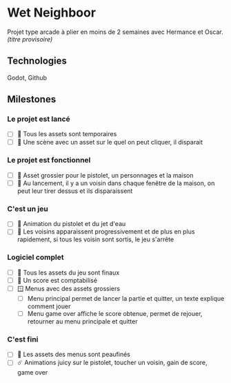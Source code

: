 # Wet Neighboor
Projet type arcade à plier en moins de 2 semaines avec Hermance et Oscar.
_(titre provisoire)_

## Technologies
Godot, Github

## Milestones
### Le projet est lancé
- [ ] :art: Tous les assets sont temporaires
- [ ] :space_invader: Une scène avec un asset sur le quel on peut cliquer, il disparait

### Le projet est fonctionnel
- [ ] :art: Asset grossier pour le pistolet, un personnages et la maison
- [ ] :space_invader: Au lancement, il y a un voisin dans chaque fenêtre de la maison, on peut leur tirer dessus et ils disparaissent

### C'est un jeu
- [ ] :art: Animation du pistolet et du jet d'eau
- [ ] :space_invader: Les voisins apparaissent progressivement et de plus en plus rapidement, si tous les voisin sont sortis, le jeu s'arrête

### Logiciel complet
- [ ] :art: Tous les assets du jeu sont finaux
- [ ] :space_invader: Un score est comptabilisé
- [ ] :window: Menus avec des assets grossiers
  - [ ] Menu principal permet de lancer la partie et quitter, un texte explique comment jouer
  - [ ] Menu game over affiche le score obtenue, permet de rejouer, retourner au menu principale et quitter

### C'est fini
- [ ] :art: Les assets des menus sont peaufinés
- [ ] :comet: Animations juicy sur le pistolet, toucher un voisin, gain de score, game over

